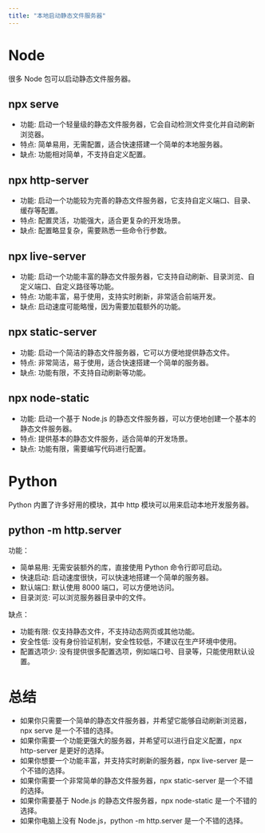 ```yaml
---
title: "本地启动静态文件服务器"
---
```




# Node
很多 Node 包可以启动静态文件服务器。

## npx serve

- 功能: 启动一个轻量级的静态文件服务器，它会自动检测文件变化并自动刷新浏览器。
- 特点: 简单易用，无需配置，适合快速搭建一个简单的本地服务器。
- 缺点: 功能相对简单，不支持自定义配置。

## npx http-server

- 功能: 启动一个功能较为完善的静态文件服务器，它支持自定义端口、目录、缓存等配置。
- 特点: 配置灵活，功能强大，适合更复杂的开发场景。
- 缺点: 配置略显复杂，需要熟悉一些命令行参数。

## npx live-server

- 功能: 启动一个功能丰富的静态文件服务器，它支持自动刷新、目录浏览、自定义端口、自定义路径等功能。
- 特点: 功能丰富，易于使用，支持实时刷新，非常适合前端开发。
- 缺点: 启动速度可能略慢，因为需要加载额外的功能。

## npx static-server

- 功能: 启动一个简洁的静态文件服务器，它可以方便地提供静态文件。
- 特点: 非常简洁，易于使用，适合快速搭建一个简单的服务器。
- 缺点: 功能有限，不支持自动刷新等功能。

## npx node-static

- 功能: 启动一个基于 Node.js 的静态文件服务器，可以方便地创建一个基本的静态文件服务器。
- 特点: 提供基本的静态文件服务，适合简单的开发场景。
- 缺点: 功能有限，需要编写代码进行配置。

# Python
Python 内置了许多好用的模块，其中 http 模块可以用来启动本地开发服务器。

## python -m http.server

功能：

- 简单易用: 无需安装额外的库，直接使用 Python 命令行即可启动。
- 快速启动: 启动速度很快，可以快速地搭建一个简单的服务器。
- 默认端口: 默认使用 8000 端口，可以方便地访问。
- 目录浏览: 可以浏览服务器目录中的文件。

缺点：

- 功能有限: 仅支持静态文件，不支持动态网页或其他功能。
- 安全性低: 没有身份验证机制，安全性较低，不建议在生产环境中使用。
- 配置选项少: 没有提供很多配置选项，例如端口号、目录等，只能使用默认设置。


# 总结
- 如果你只需要一个简单的静态文件服务器，并希望它能够自动刷新浏览器，npx serve 是一个不错的选择。
- 如果你需要一个功能更强大的服务器，并希望可以进行自定义配置，npx http-server 是更好的选择。
- 如果你想要一个功能丰富，并支持实时刷新的服务器，npx live-server 是一个不错的选择。
- 如果你需要一个非常简单的静态文件服务器，npx static-server 是一个不错的选择。
- 如果你需要基于 Node.js 的静态文件服务器，npx node-static 是一个不错的选择。
- 如果你电脑上没有 Node.js，python -m http.server 是一个不错的选择。